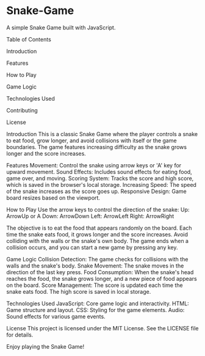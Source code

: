 # Snake-Game
A simple Snake Game built with JavaScript.

Table of Contents

Introduction

Features

How to Play

Game Logic

Technologies Used

Contributing

License

Introduction
This is a classic Snake Game where the player controls a snake to eat food, grow longer, and avoid collisions with itself or the game boundaries. The game features increasing difficulty as the snake grows longer and the score increases.

Features
Movement: Control the snake using arrow keys or 'A' key for upward movement.
Sound Effects: Includes sound effects for eating food, game over, and moving.
Scoring System: Tracks the score and high score, which is saved in the browser's local storage.
Increasing Speed: The speed of the snake increases as the score goes up.
Responsive Design: Game board resizes based on the viewport.

How to Play
Use the arrow keys to control the direction of the snake:
Up: ArrowUp or A
Down: ArrowDown
Left: ArrowLeft
Right: ArrowRight

The objective is to eat the food that appears randomly on the board.
Each time the snake eats food, it grows longer and the score increases.
Avoid colliding with the walls or the snake's own body.
The game ends when a collision occurs, and you can start a new game by pressing any key.

Game Logic
Collision Detection: The game checks for collisions with the walls and the snake's body.
Snake Movement: The snake moves in the direction of the last key press.
Food Consumption: When the snake's head reaches the food, the snake grows longer, and a new piece of food appears on the board.
Score Management: The score is updated each time the snake eats food. The high score is saved in local storage.

Technologies Used
JavaScript: Core game logic and interactivity.
HTML: Game structure and layout.
CSS: Styling for the game elements.
Audio: Sound effects for various game events.

License
This project is licensed under the MIT License. See the LICENSE file for details.

Enjoy playing the Snake Game!

